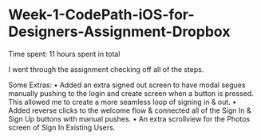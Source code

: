# Week-1-CodePath-iOS-for-Designers-Assignment-Dropbox

Time spent: 11 hours spent in total

I went through the assignment checking off all of the steps. 

Some Extras:
• Added an extra signed out screen to have modal segues manually pushing to the login and create screen when a button is pressed. This allowed me to create a more seamless loop of signing in & out. 
• Added reverse clicks to the welcome flow & connected all of the Sign In & Sign Up buttons with manual pushes. 
• An extra scrollview for the Photos screen of Sign In Existing Users.
